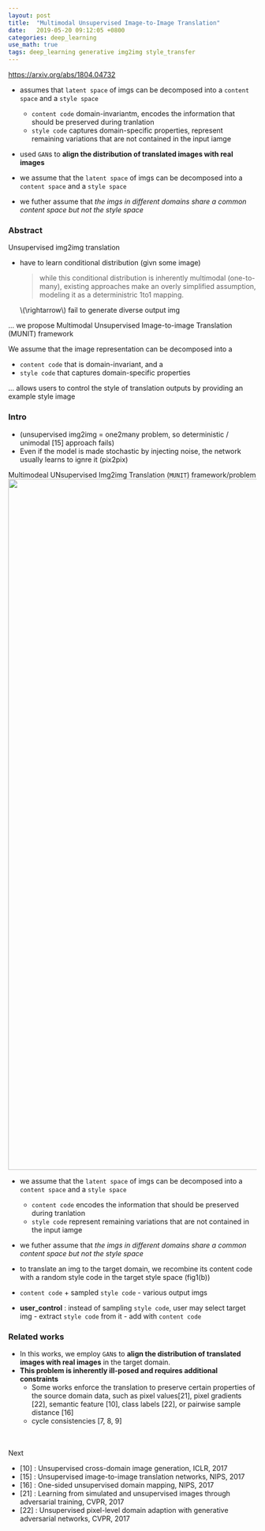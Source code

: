 ```yaml
---
layout: post
title:  "Multimodal Unsupervised Image-to-Image Translation"
date:   2019-05-20 09:12:05 +0800
categories: deep_learning
use_math: true
tags: deep_learning generative img2img style_transfer
---
```


<a href="https://arxiv.org/abs/1804.04732" target="_blank">https://arxiv.org/abs/1804.04732</a>

* assumes that `latent space` of imgs can be decomposed into a `content space` and a `style space`
  * `content code` domain-invariantm, encodes the information that should be preserved during tranlation
  * `style code` captures domain-specific properties, represent remaining variations that are not contained in the input iamge

* used `GAN`s to __align the distribution of translated images with real images__
* we assume that the `latent space` of imgs can be decomposed into a `content space` and a `style space`
* we futher assume that _the imgs in different domains share a common content space but not the style space_


### Abstract

Unsupervised img2img translation
* have to learn conditional distribution (givn some image)
    > while this conditional distribution is inherently multimodal (one-to-many), existing approaches make an overly simplified assumption, modeling it as a deterministric 1to1 mapping.  

    \\(\rightarrow\\) fail to generate diverse output img

... we propose Multimodal Unsupervised Image-to-image Translation (MUNIT) framework

We assume that the image representation can be decomposed into a
* `content code` that is domain-invariant, and a 
* `style code` that captures domain-specific properties

... allows users to control the style of translation outputs by providing an example style image

### Intro

* (unsupervised img2img = one2many problem, so deterministic / unimodal [15] approach fails)
* Even if the model is made stochastic by injecting noise, the network usually learns to ignre it (pix2pix)

Multimodeal UNsupervised Img2img Translation (`MUNIT`) framework/problem  
<img src="{{site.url}}/deeplearning/gan/munit.png" width="1400">  
* we assume that the `latent space` of imgs can be decomposed into a `content space` and a `style space`
  * `content code` encodes the information that should be preserved during tranlation
  * `style code` represent remaining variations that are not contained in the input iamge

* we futher assume that _the imgs in different domains share a common content space but not the style space_
* to translate an img to the target domain, we recombine its content code with a random style code in the target style space (fig1(b))
* `content code` + sampled `style code` - various output imgs
* __user_control__ : instead of sampling `style code`, user may select target img - extract `style code` from it - add with `content code` 

### Related works
* In this works, we employ `GAN`s to __align the distribution of translated images with real images__ in the target domain.
* __This problem is inherently ill-posed and requires additional constraints__
    * Some works enforce the translation to preserve certain properties of the source domain data, such as pixel values[21], pixel gradients [22], semantic feature [10], class labels [22], or pairwise sample distance [16]
    * cycle consistencies [7, 8, 9]



<br/><br/>
Next
* [10] : Unsupervised cross-domain image generation, ICLR, 2017
* [15] : Unsupervised image-to-image translation networks, NIPS, 2017
* [16] : One-sided unsupervised domain mapping, NIPS, 2017
* [21] : Learning from simulated and unsupervised images through adversarial training, CVPR, 2017
* [22] : Unsupervised pixel-level domain adaption with generative adversarial networks, CVPR, 2017
